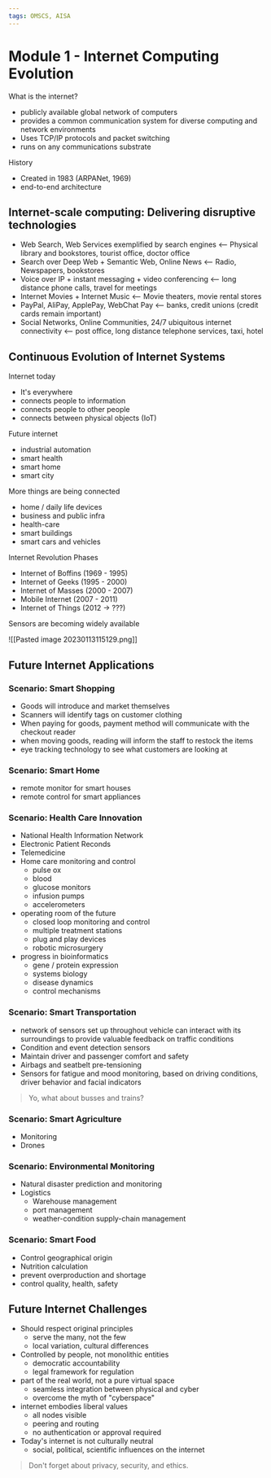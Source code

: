 ```yaml
---
tags: OMSCS, AISA
---
```

# Module 1 - Internet Computing Evolution

What is the internet?
- publicly available global network of computers
- provides a common communication system for diverse computing and network environments
- Uses TCP/IP protocols and packet switching
- runs on any communications substrate

History
- Created in 1983 (ARPANet, 1969)
- end-to-end architecture

## Internet-scale computing: Delivering disruptive technologies

- Web Search, Web Services exemplified by search engines <-- Physical library and bookstores, tourist office, doctor office
- Search over Deep Web + Semantic Web, Online News <-- Radio, Newspapers, bookstores
- Voice over IP + instant messaging + video conferencing <-- long distance phone calls, travel for meetings
- Internet Movies + Internet Music <-- Movie theaters, movie rental stores
- PayPal, AliPay, ApplePay, WebChat Pay <-- banks, credit unions (credit cards remain important)
- Social Networks, Online Communities, 24/7 ubiquitous internet connectivity <-- post office, long distance telephone services, taxi, hotel

## Continuous Evolution of Internet Systems
Internet today
- It's everywhere
- connects people to information
- connects people to other people
- connects between physical objects (IoT)

Future internet
- industrial automation
- smart health
- smart home
- smart city

More things are being connected
- home / daily life devices
- business and public infra
- health-care
- smart buildings
- smart cars and vehicles

Internet Revolution Phases
- Internet of Boffins (1969 - 1995)
- Internet of Geeks (1995 - 2000)
- Internet of Masses (2000 - 2007)
- Mobile Internet (2007 - 2011)
- Internet of Things (2012 -> ???)

Sensors are becoming widely available

![[Pasted image 20230113115129.png]]

## Future Internet Applications

### Scenario: Smart Shopping
- Goods will introduce and market themselves
- Scanners will identify tags on customer clothing
- When paying for goods, payment method will communicate with the checkout reader
- when moving goods, reading will inform the staff to restock the items
- eye tracking technology to see what customers are looking at

### Scenario: Smart Home
- remote monitor for smart houses
- remote control for smart appliances

### Scenario: Health Care Innovation
- National Health Information Network
- Electronic Patient Reconds
- Telemedicine
- Home care monitoring and control
	- pulse ox
	- blood
	- glucose monitors
	- infusion pumps
	- accelerometers
- operating room of the future
	- closed loop monitoring and control
	- multiple treatment stations
	- plug and play devices
	- robotic microsurgery
- progress in bioinformatics
	- gene / protein expression
	- systems biology
	- disease dynamics
	- control mechanisms

### Scenario: Smart Transportation
- network of sensors set up throughout vehicle can interact with its surroundings to provide valuable feedback on traffic conditions
- Condition and event detection sensors
- Maintain driver and passenger comfort and safety
- Airbags and seatbelt pre-tensioning
- Sensors for fatigue and mood monitoring, based on driving conditions, driver behavior and facial indicators

> Yo, what about busses and trains?

### Scenario: Smart Agriculture
- Monitoring
- Drones

### Scenario: Environmental Monitoring
- Natural disaster prediction and monitoring
- Logistics
	- Warehouse management
	- port management
	- weather-condition supply-chain management

### Scenario: Smart Food
- Control geographical origin
- Nutrition calculation
- prevent overproduction and shortage
- control quality, health, safety

## Future Internet Challenges
- Should respect original principles
	- serve the many, not the few
	- local variation, cultural differences
- Controlled by people, not monolithic entities
	- democratic accountability
	- legal framework for regulation
- part of the real world, not a pure virtual space
	- seamless integration between physical and cyber
	- overcome the myth of "cyberspace"
- internet embodies liberal values
	- all nodes visible
	- peering and routing
	- no authentication or approval required
- Today's internet is not culturally neutral
	- social, political, scientific influences on the internet

> Don't forget about privacy, security, and ethics.
